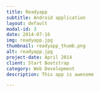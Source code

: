 ```yaml
---
title: Readyapp
subtitle: Android application
layout: default
modal-id: 3
date: 2014-07-16
img: readyapp.jpg
thumbnail: readyapp_thumb.png
alt: readyapp.jpg
project-date: April 2014
client: Start Bootstrap
category: Web Development
description: This app is awesome

---
```

